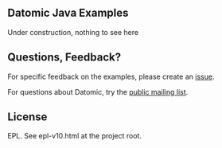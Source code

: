 ## Datomic Java Examples

Under construction, nothing to see here

## Questions, Feedback?

For specific feedback on the examples, please create an
[issue](https://github.com/Datomic/datomic-java-examples/issues). 

For questions about Datomic, try the [public mailing
list](http://groups.google.com/group/datomic).

## License

EPL. See epl-v10.html at the project root.
